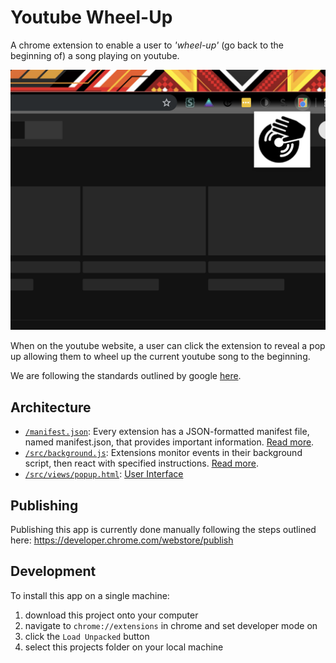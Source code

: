 # Youtube Wheel-Up
A chrome extension to enable a user to _'wheel-up'_ (go back to the beginning of) a song playing on youtube.

![preview](/assets/images/readme.png)

When on the youtube website, a user can click the extension to reveal a pop up allowing them to wheel up the current youtube song to the beginning.

We are following the standards outlined by google [here](https://developers.chrome.com/extensions/getstarted).

## Architecture
- [`/manifest.json`](/manifest.json): Every extension has a JSON-formatted manifest file, named manifest.json, that provides important information. [Read more](https://developers.chrome.com/extensions/manifest).
- [`/src/background.js`](/src/background.js): Extensions monitor events in their background script, then react with specified instructions. [Read more](https://developers.chrome.com/extensions/background_pages).
- [`/src/views/popup.html`](/src/views/popup.html): [User Interface](https://developers.chrome.com/extensions/user_interface)

## Publishing
Publishing this app is currently done manually following the steps outlined here: https://developer.chrome.com/webstore/publish

## Development
To install this app on a single machine:
1. download this project onto your computer
2. navigate to `chrome://extensions` in chrome and set developer mode on
3. click the `Load Unpacked` button
4. select this projects folder on your local machine
